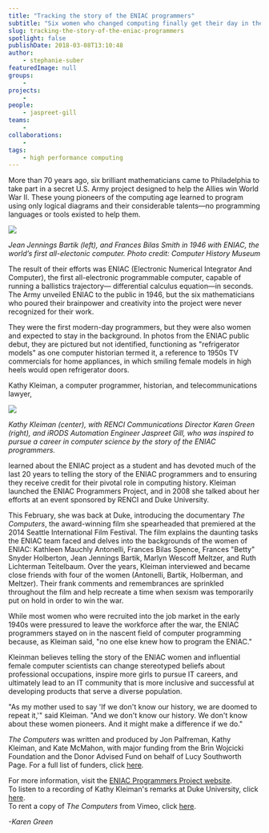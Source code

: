 ```yaml
---
title: "Tracking the story of the ENIAC programmers"
subtitle: "Six women who changed computing finally get their day in the spotlight."
slug: tracking-the-story-of-the-eniac-programmers
spotlight: false
publishDate: 2018-03-08T13:10:48
author:
    - stephanie-suber
featuredImage: null
groups:
    - 
projects:
    - 
people:
    - jaspreet-gill
teams: 
    - 
collaborations:
    - 
tags:
    - high performance computing
---
```


More than 70 years ago, six brilliant mathematicians came to Philadelphia to take part in a secret U.S. Army project designed to help the Allies win World War II. These young pioneers of the computing age learned to program using only logical diagrams and their considerable talents—no programming languages or tools existed to help them.

![](https://renci.org/wp-content/uploads/2018/03/ENIAC.jpg)

_Jean Jennings Bartik (left), and Frances Bilas Smith in 1946 with ENIAC, the world’s first all-electonic computer. Photo credit: Computer History Museum_

The result of their efforts was ENIAC (Electronic Numerical Integrator And Computer), the first all-electronic programmable computer, capable of running a ballistics trajectory— differential calculus equation—in seconds. The Army unveiled ENIAC to the public in 1946, but the six mathematicians who poured their brainpower and creativity into the project were never recognized for their work.

They were the first modern-day programmers, but they were also women and expected to stay in the background. In photos from the ENIAC public debut, they are pictured but not identified, functioning as "refrigerator models" as one computer historian termed it, a reference to 1950s TV commercials for home appliances, in which smiling female models in high heels would open refrigerator doors.

Kathy Kleiman, a computer programmer, historian, and telecommunications lawyer,

![](https://renci.org/wp-content/uploads/2018/03/IMG_0725-300x225.jpg)

_Kathy Kleiman (center), with RENCI Communications Director Karen Green (right), and iRODS Automation Engineer Jaspreet Gill, who was inspired to pursue a career in computer science by the story of the ENIAC programmers._

learned about the ENIAC project as a student and has devoted much of the last 20 years to telling the story of the ENIAC programmers and to ensuring they receive credit for their pivotal role in computing history. Kleiman launched the ENIAC Programmers Project, and in 2008 she talked about her efforts at an event sponsored by RENCI and Duke University.

This February, she was back at Duke, introducing the documentary _The Computers_, the award-winning film she spearheaded that premiered at the 2014 Seattle International Film Festival. The film explains the daunting tasks the ENIAC team faced and delves into the backgrounds of the women of ENIAC: Kathleen Mauchly Antonelli, Frances Bilas Spence, Frances "Betty" Snyder Holberton, Jean Jennings Bartik, Marlyn Wescoff Meltzer, and Ruth Lichterman Teitelbaum. Over the years, Kleiman interviewed and became close friends with four of the women (Antonelli, Bartik, Holberman, and Meltzer). Their frank comments and remembrances are sprinkled throughout the film and help recreate a time when sexism was temporarily put on hold in order to win the war.

While most women who were recruited into the job market in the early 1940s were pressured to leave the workforce after the war, the ENIAC programmers stayed on in the nascent field of computer programming because, as Kleiman said, "no one else knew how to program the ENIAC."

Kleinman believes telling the story of the ENIAC women and influential female computer scientists can change stereotyped beliefs about professional occupations, inspire more girls to pursue IT careers, and ultimately lead to an IT community that is more inclusive and successful at developing products that serve a diverse population.

"As my mother used to say 'If we don't know our history, we are doomed to repeat it,'" said Kleiman. "And we don't know our history. We don't know about these women pioneers. And it might make a difference if we do."

_The Computers_ was written and produced by Jon Palfreman, Kathy Kleiman, and Kate McMahon, with major funding from the Brin Wojcicki Foundation and the Donor Advised Fund on behalf of Lucy Southworth Page. For a full list of funders, click [here](http://eniacprogrammers.org/documentary-info/credits-sponsors/full-funder-credits/)_._

For more information, visit the [ENIAC Programmers Project website](http://eniacprogrammers.org/).  
To listen to a recording of Kathy Kleiman's remarks at Duke University, click [here](https://sites.duke.edu/training/2018/03/05/shaking_up_computer_history_followup/).  
To rent a copy of _The Computers_ from Vimeo, click [here](https://vimeo.com/ondemand/eniac6).

_-Karen Green_
